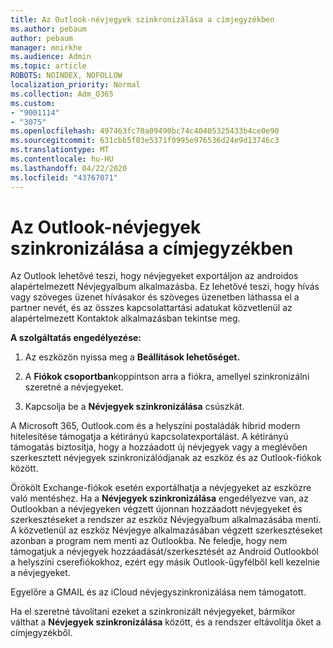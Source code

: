```yaml
---
title: Az Outlook-névjegyek szinkronizálása a címjegyzékben
ms.author: pebaum
author: pebaum
manager: mnirkhe
ms.audience: Admin
ms.topic: article
ROBOTS: NOINDEX, NOFOLLOW
localization_priority: Normal
ms.collection: Adm_O365
ms.custom:
- "9001114"
- "3075"
ms.openlocfilehash: 497463fc70a09490bc74c40405325433b4ce0e90
ms.sourcegitcommit: 631cbb5f03e5371f0995e976536d24e9d13746c3
ms.translationtype: MT
ms.contentlocale: hu-HU
ms.lasthandoff: 04/22/2020
ms.locfileid: "43767071"
---
```

# <a name="sync-my-outlook-contacts-to-my-address-book"></a>Az Outlook-névjegyek szinkronizálása a címjegyzékben

Az Outlook lehetővé teszi, hogy névjegyeket exportáljon az androidos alapértelmezett Névjegyalbum alkalmazásba. Ez lehetővé teszi, hogy hívás vagy szöveges üzenet hívásakor és szöveges üzenetben láthassa el a partner nevét, és az összes kapcsolattartási adatukat közvetlenül az alapértelmezett Kontaktok alkalmazásban tekintse meg.
 
**A szolgáltatás engedélyezése:**
 
1. Az eszközön nyissa meg a **Beállítások lehetőséget.**

2. A **Fiókok csoportban**koppintson arra a fiókra, amellyel szinkronizálni szeretné a névjegyeket.

3. Kapcsolja be a **Névjegyek szinkronizálása** csúszkát.
 
A Microsoft 365, Outlook.com és a helyszíni postaládák hibrid modern hitelesítése támogatja a kétirányú kapcsolatexportálást. A kétirányú támogatás biztosítja, hogy a hozzáadott új névjegyek vagy a meglévően szerkesztett névjegyek szinkronizálódjanak az eszköz és az Outlook-fiókok között.
 
Örökölt Exchange-fiókok esetén exportálhatja a névjegyeket az eszközre való mentéshez. Ha a **Névjegyek szinkronizálása** engedélyezve van, az Outlookban a névjegyeken végzett újonnan hozzáadott névjegyeket és szerkesztéseket a rendszer az eszköz Névjegyalbum alkalmazásába menti. A közvetlenül az eszköz Névjegye alkalmazásában végzett szerkesztéseket azonban a program nem menti az Outlookba. Ne feledje, hogy nem támogatjuk a névjegyek hozzáadását/szerkesztését az Android Outlookból a helyszíni cserefiókokhoz, ezért egy másik Outlook-ügyfélből kell kezelnie a névjegyeket.
 
Egyelőre a GMAIL és az iCloud névjegyszinkronizálása nem támogatott.
 
Ha el szeretné távolítani ezeket a szinkronizált névjegyeket, bármikor válthat a **Névjegyek szinkronizálása** között, és a rendszer eltávolítja őket a címjegyzékből.
